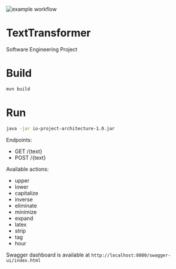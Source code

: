 ![example workflow](https://github.com/michal-kowal/TextTransformer/actions/workflows/ci.yml/badge.svg)
# TextTransformer
Software Engineering Project

# Build
```bash
mvn build
```

# Run
```bash
java -jar io-project-architecture-1.0.jar
```

Endpoints:
- GET /{text}
- POST /{text}

Available actions:
- upper
- lower
- capitalize
- inverse
- eliminate
- minimize
- expand
- latex
- strip
- tag
- hour

Swagger dashboard is available at ```http://localhost:8080/swagger-ui/index.html```
